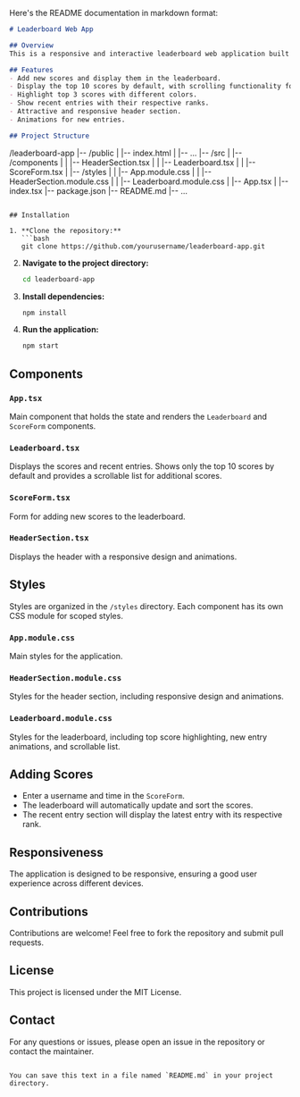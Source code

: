 Here's the README documentation in markdown format:

```markdown
# Leaderboard Web App

## Overview
This is a responsive and interactive leaderboard web application built with React and TypeScript. It allows users to add scores and displays the top scores dynamically. The application features animations, a recent entry section, and attractive styling.

## Features
- Add new scores and display them in the leaderboard.
- Display the top 10 scores by default, with scrolling functionality for additional scores.
- Highlight top 3 scores with different colors.
- Show recent entries with their respective ranks.
- Attractive and responsive header section.
- Animations for new entries.

## Project Structure
```
/leaderboard-app
|-- /public
|   |-- index.html
|   |-- ...
|-- /src
|   |-- /components
|   |   |-- HeaderSection.tsx
|   |   |-- Leaderboard.tsx
|   |   |-- ScoreForm.tsx
|   |-- /styles
|   |   |-- App.module.css
|   |   |-- HeaderSection.module.css
|   |   |-- Leaderboard.module.css
|   |-- App.tsx
|   |-- index.tsx
|-- package.json
|-- README.md
|-- ...
```

## Installation

1. **Clone the repository:**
   ```bash
   git clone https://github.com/yourusername/leaderboard-app.git
   ```
2. **Navigate to the project directory:**
   ```bash
   cd leaderboard-app
   ```
3. **Install dependencies:**
   ```bash
   npm install
   ```
4. **Run the application:**
   ```bash
   npm start
   ```

## Components

### `App.tsx`
Main component that holds the state and renders the `Leaderboard` and `ScoreForm` components.

### `Leaderboard.tsx`
Displays the scores and recent entries. Shows only the top 10 scores by default and provides a scrollable list for additional scores.

### `ScoreForm.tsx`
Form for adding new scores to the leaderboard.

### `HeaderSection.tsx`
Displays the header with a responsive design and animations.

## Styles
Styles are organized in the `/styles` directory. Each component has its own CSS module for scoped styles.

### `App.module.css`
Main styles for the application.

### `HeaderSection.module.css`
Styles for the header section, including responsive design and animations.

### `Leaderboard.module.css`
Styles for the leaderboard, including top score highlighting, new entry animations, and scrollable list.

## Adding Scores
- Enter a username and time in the `ScoreForm`.
- The leaderboard will automatically update and sort the scores.
- The recent entry section will display the latest entry with its respective rank.

## Responsiveness
The application is designed to be responsive, ensuring a good user experience across different devices.

## Contributions
Contributions are welcome! Feel free to fork the repository and submit pull requests.

## License
This project is licensed under the MIT License.

## Contact
For any questions or issues, please open an issue in the repository or contact the maintainer.
```

You can save this text in a file named `README.md` in your project directory.
